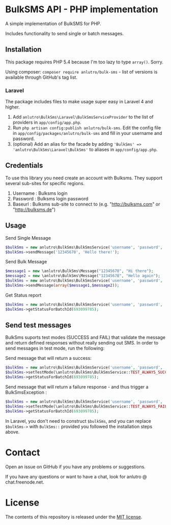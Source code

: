 # BulkSMS API - PHP implementation
A simple implementation of BulkSMS for PHP.

Includes functionality to send single or batch messages.

## Installation

This package requires PHP 5.4 because I'm too lazy to type `array()`. Sorry.

Using composer: `composer require anlutro/bulk-sms` - list of versions is available through GitHub's tag list.

### Laravel

The package includes files to make usage super easy in Laravel 4 and higher.

1. Add `anlutro\BulkSms\Laravel\BulkSmsServiceProvider` to the list of providers in `app/config/app.php`.
2. Run `php artisan config:publish anlutro/bulk-sms`. Edit the config file in `app/config/packages/anlutro/bulk-sms` and fill in your username and password.
3. (optional) Add an alias for the facade by adding `'BulkSms' => 'anlutro\BulkSms\Laravel\BulkSms'` to aliases in `app/config/app.php`.

## Credentials

To use this library you need create an account with Bulksms. They support several sub-sites for specific regions.
 
1. Username : Bulksms login 
2. Password : Bulksms login password
3. Baseurl : Bulksms sub-site to connect to (e.g. "http://bulksms.com" or "http://bulksms.de")

## Usage

Send Single Message
```php
$bulkSms = new anlutro\BulkSms\BulkSmsService('username', 'password', 'baseurl');
$bulkSms->sendMessage('12345678', 'Hello there!');
```

Send Bulk Message
```php
$message1 = new \anlutro\BulkSms\Message("12345678", "Hi there");
$message2 = new \anlutro\BulkSms\Message("12345678", "Hello again");
$bulkSms = new anlutro\BulkSms\BulkSmsService('username', 'password', 'baseurl');
$bulkSms->sendMessage(array($message1,$message2));
```

Get Status report
```php
$bulkSms = new anlutro\BulkSms\BulkSmsService('username', 'password', 'baseurl');
$bulkSms->getStatusForBatchId(693099785);
```

## Send test messages 

BulkSms suports test modes (SUCCESS and FAIL) that validate the message and return defined responses without really sending out SMS. In order to send messages in test mode, run the following:

Send message that will return a success:
 
```php
$bulkSms = new anlutro\BulkSms\BulkSmsService('username', 'password', 'baseurl');
$bulkSms->setTestMode(\anlutro\BulkSms\BulkSmsService::TEST_ALWAYS_SUCCEED);
$bulkSms->getStatusForBatchId(693099785);
```

Send message that will return a failure response - and thus trigger a BulkSmsException :
 
```php
$bulkSms = new anlutro\BulkSms\BulkSmsService('username', 'password', 'baseurl');
$bulkSms->setTestMode(\anlutro\BulkSms\BulkSmsService::TEST_ALWAYS_FAIL);
$bulkSms->getStatusForBatchId(693099785);
```

In Laravel, you don't need to construct `$bulkSms`, and you can replace `$bulkSms->` with `BulkSms::` provided you followed the installation steps above.

# Contact
Open an issue on GitHub if you have any problems or suggestions.

If you have any questions or want to have a chat, look for anlutro @ chat.freenode.net.

# License
The contents of this repository is released under the [MIT license](http://opensource.org/licenses/MIT).